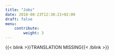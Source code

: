 ```yaml
---
title: "Jobs"
date: 2018-08-23T12:38:21+02:00
draft: false
menu: 
    contribute:
        weight: 3
---
```


{{< blink >}}TRANSLATION MISSING{{< /blink >}} 